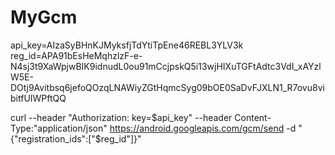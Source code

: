 # MyGcm
api_key=AIzaSyBHnKJMyksfjTdYtiTpEne46REBL3YLV3k
reg_id=APA91bEsHeMqhzlzF-e-N4sj3t9XaWpjwBIK9idnudL0ou91mCcjpskQ5i13wjHIXuTGFtAdtc3VdI_xAYzlW5E-DOtj9Avitbsq6jefoQOzqLNAWiyZGtHqmcSyg09bOE0SaDvFJXLN1_R7ovu8vibitfUIWPftQQ

curl --header "Authorization: key=$api_key" --header Content-Type:"application/json" https://android.googleapis.com/gcm/send  -d "{\"registration_ids\":[\"$reg_id\"]}"
